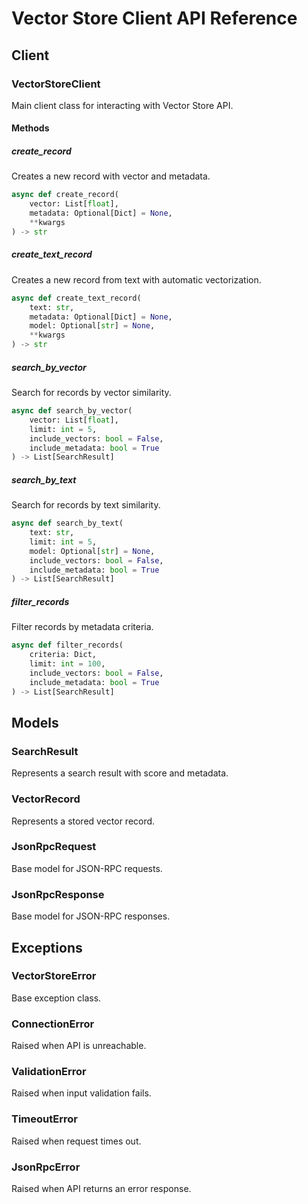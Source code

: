 # Vector Store Client API Reference

## Client

### VectorStoreClient

Main client class for interacting with Vector Store API.

#### Methods

##### create_record
Creates a new record with vector and metadata.

```python
async def create_record(
    vector: List[float],
    metadata: Optional[Dict] = None,
    **kwargs
) -> str
```

##### create_text_record
Creates a new record from text with automatic vectorization.

```python
async def create_text_record(
    text: str,
    metadata: Optional[Dict] = None,
    model: Optional[str] = None,
    **kwargs
) -> str
```

##### search_by_vector
Search for records by vector similarity.

```python
async def search_by_vector(
    vector: List[float],
    limit: int = 5,
    include_vectors: bool = False,
    include_metadata: bool = True
) -> List[SearchResult]
```

##### search_by_text
Search for records by text similarity.

```python
async def search_by_text(
    text: str,
    limit: int = 5,
    model: Optional[str] = None,
    include_vectors: bool = False,
    include_metadata: bool = True
) -> List[SearchResult]
```

##### filter_records
Filter records by metadata criteria.

```python
async def filter_records(
    criteria: Dict,
    limit: int = 100,
    include_vectors: bool = False,
    include_metadata: bool = True
) -> List[SearchResult]
```

## Models

### SearchResult
Represents a search result with score and metadata.

### VectorRecord
Represents a stored vector record.

### JsonRpcRequest
Base model for JSON-RPC requests.

### JsonRpcResponse
Base model for JSON-RPC responses.

## Exceptions

### VectorStoreError
Base exception class.

### ConnectionError
Raised when API is unreachable.

### ValidationError
Raised when input validation fails.

### TimeoutError
Raised when request times out.

### JsonRpcError
Raised when API returns an error response. 